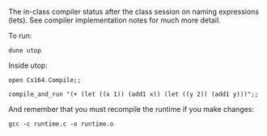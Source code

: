 The in-class compiler status after the class session on naming expressions (lets).  See compiler implementation notes for much more detail.

To run:

`dune utop`

Inside utop:

`open Cs164.Compile;;`

`compile_and_run "(+ (let ((x 1)) (add1 x)) (let ((y 2)) (add1 y)))";;`

And remember that you must recompile the runtime if you make changes:

`gcc -c runtime.c -o runtime.o`
